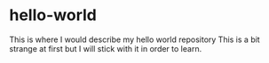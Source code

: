 # hello-world
This is where I would describe my hello world repository
This is a bit strange at first but I will stick with it in order to learn.
